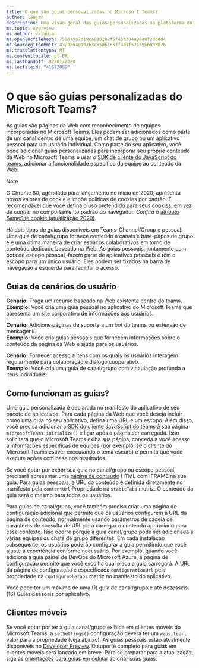 ```yaml
---
title: O que são guias personalizadas no Microsoft Teams?
author: laujan
description: Uma visão geral das guias personalizadas na plataforma do Microsoft Teams
ms.topic: overview
ms.author: v-laujan
ms.openlocfilehash: 7560a9a7d19ca0182b2f5f45b304a96a0f2dddd4
ms.sourcegitcommit: 4329a94918263c85d6c65ff401f571556b80307b
ms.translationtype: MT
ms.contentlocale: pt-BR
ms.lasthandoff: 02/01/2020
ms.locfileid: "41672899"
---
```

# <a name="what-are-microsoft-teams-custom-tabs"></a>O que são guias personalizadas do Microsoft Teams?

As guias são páginas da Web com reconhecimento de equipes incorporadas no Microsoft Teams. Eles podem ser adicionados como parte de um canal dentro de uma equipe, um chat de grupo ou um aplicativo pessoal para um usuário individual. Como parte do seu aplicativo, você pode adicionar guias personalizadas para incorporar seu próprio conteúdo da Web no Microsoft Teams e usar o [SDK de cliente do JavaScript do teams](/javascript/api/overview/msteams-client), adicionar a funcionalidade específica da equipe ao conteúdo da Web.

> [!NOTE]
> O Chrome 80, agendado para lançamento no início de 2020, apresenta novos valores de cookie e impõe políticas de cookies por padrão. É recomendável que você defina o uso pretendido para seus cookies, em vez de confiar no comportamento padrão do navegador. *Confira* o [atributo SameSite cookie (atualização 2020)](../resources/samesite-cookie-update.md).

Há dois tipos de guias disponíveis em Teams-Channel/Group e pessoal. Uma guia de canal/grupo fornece conteúdo a canais e bate-papos de grupo e é uma ótima maneira de criar espaços colaborativos em torno de conteúdo dedicado baseado na Web. As guias pessoais, juntamente com bots de escopo pessoal, fazem parte de aplicativos pessoais e têm o escopo para um único usuário. Eles podem ser fixados na barra de navegação à esquerda para facilitar o acesso.

## <a name="tabs-user-scenarios"></a>Guias de cenários do usuário

**Cenário:** Traga um recurso baseado na Web existente dentro do teams. \
**Exemplo:** Você cria uma guia pessoal no aplicativo do Microsoft Teams que apresenta um site corporativo de informações aos usuários.

**Cenário:** Adicione páginas de suporte a um bot do teams ou extensão de mensagens. \
**Exemplo:** Você cria guias pessoais que fornecem informações sobre o conteúdo da página da Web e ajuda para os usuários.

**Cenário:** Fornecer acesso a itens com os quais os usuários interagem regularmente para colaboração e diálogo cooperativo. \
**Exemplo:** Você cria uma guia de canal/grupo com vinculação profunda a itens individuais.

## <a name="how-do-tabs-work"></a>Como funcionam as guias?

Uma guia personalizada é declarada no manifesto do aplicativo de seu pacote de aplicativos. Para cada página da Web que você deseja incluir como uma guia no seu aplicativo, defina uma URL e um escopo. Além disso, você precisa adicionar o [SDK do cliente JavaScript do teams](/javascript/api/overview/msteams-client) à sua página `microsoftTeams.initialize()` e ligar após a página ser carregada. Isso solicitará que o Microsoft Teams exiba sua página, conceda a você acesso a informações específicas de equipes (por exemplo, se o cliente do Microsoft Teams estiver executando o tema escuro) e permita que você execute ações com base nos resultados.

Se você optar por expor sua guia no canal/grupo ou escopo pessoal, precisará apresentar uma [página de conteúdo](~/tabs/how-to/create-tab-pages/content-page.md) HTML com IFRAME na sua guia. Para guias pessoais, a URL do conteúdo é definida diretamente no manifesto pela `contentUrl` Propriedade na `staticTabs` matriz. O conteúdo da guia será o mesmo para todos os usuários.

Para guias de canal/grupo, você também precisa criar uma página de configuração adicional que permite que os usuários configurem a URL da página de conteúdo, normalmente usando parâmetros de cadeia de caracteres de consulta de URL para carregar o conteúdo apropriado para esse contexto. Isso ocorre porque a guia canal/grupo pode ser adicionada a várias equipes ou chats de grupo diferentes. Em cada instalação subsequente, os usuários poderão configurar a guia permitindo que você ajuste a experiência conforme necessário. Por exemplo, quando você adiciona a guia painel de DevOps do Microsoft Azure, a página de configuração permite que você escolha qual placa a guia carregará. A URL da página de configuração é especificada `configurationUrl` pela propriedade na `configurableTabs` matriz no manifesto do aplicativo.

Você pode ter um máximo de uma (1) guia de canal/grupo e até dezesseis (16) Guias pessoais por aplicativo.

## <a name="mobile-clients"></a>Clientes móveis

Se você optar por ter a guia canal/grupo exibida em clientes móveis do Microsoft Teams, a `setSettings()` configuração deverá ter um `websiteUrl` valor para a propriedade (veja abaixo). As guias pessoais estão atualmente disponíveis no [Developer Preview](~/resources/dev-preview/developer-preview-intro.md). O suporte completo para guias em clientes móveis será lançado em breve. Para se preparar para a atualização, siga as [orientações para guias em celular](~/tabs/design/tabs-mobile.md) ao criar suas guias.
